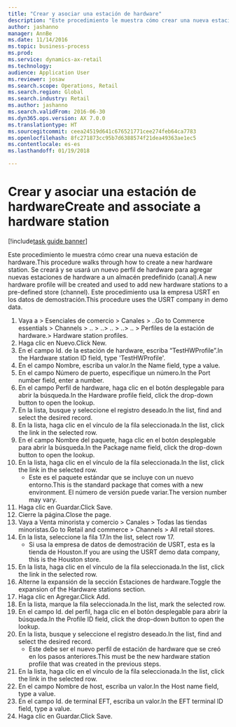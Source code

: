 ```yaml
--- 
title: "Crear y asociar una estación de hardware"
description: "Este procedimiento le muestra cómo crear una nueva estación de hardware."
author: jashanno
manager: AnnBe
ms.date: 11/14/2016
ms.topic: business-process
ms.prod: 
ms.service: dynamics-ax-retail
ms.technology: 
audience: Application User
ms.reviewer: josaw
ms.search.scope: Operations, Retail
ms.search.region: Global
ms.search.industry: Retail
ms.author: jashanno
ms.search.validFrom: 2016-06-30
ms.dyn365.ops.version: AX 7.0.0
ms.translationtype: HT
ms.sourcegitcommit: ceea24519d641c676521771cee274feb64ca7783
ms.openlocfilehash: 8fc271873cc95b7d6388574f21dea49363ae1ec5
ms.contentlocale: es-es
ms.lasthandoff: 01/19/2018

---
```

# <a name="create-and-associate-a-hardware-station"></a><span data-ttu-id="42fa9-103">Crear y asociar una estación de hardware</span><span class="sxs-lookup"><span data-stu-id="42fa9-103">Create and associate a hardware station</span></span>

[!include[task guide banner](../includes/task-guide-banner.md)]

<span data-ttu-id="42fa9-104">Este procedimiento le muestra cómo crear una nueva estación de hardware.</span><span class="sxs-lookup"><span data-stu-id="42fa9-104">This procedure walks through how to create a new hardware station.</span></span> <span data-ttu-id="42fa9-105">Se creará y se usará un nuevo perfil de hardware para agregar nuevas estaciones de hardware a un almacén predefinido (canal).</span><span class="sxs-lookup"><span data-stu-id="42fa9-105">A new hardware profile will be created and used to add new hardware stations to a pre-defined store (channel).</span></span> <span data-ttu-id="42fa9-106">Este procedimiento usa la empresa USRT en los datos de demostración.</span><span class="sxs-lookup"><span data-stu-id="42fa9-106">This procedure uses the USRT company in demo data.</span></span>

1. <span data-ttu-id="42fa9-107">Vaya a > Esenciales de comercio > Canales > ..</span><span class="sxs-lookup"><span data-stu-id="42fa9-107">Go to Commerce essentials > Channels > ..</span></span> <span data-ttu-id="42fa9-108">> ..</span><span class="sxs-lookup"><span data-stu-id="42fa9-108">> ..</span></span> <span data-ttu-id="42fa9-109">> ..</span><span class="sxs-lookup"><span data-stu-id="42fa9-109">> ..</span></span> <span data-ttu-id="42fa9-110">> Perfiles de la estación de hardware.</span><span class="sxs-lookup"><span data-stu-id="42fa9-110">> Hardware station profiles.</span></span>
2. <span data-ttu-id="42fa9-111">Haga clic en Nuevo.</span><span class="sxs-lookup"><span data-stu-id="42fa9-111">Click New.</span></span>
3. <span data-ttu-id="42fa9-112">En el campo Id. de la estación de hardware, escriba “TestHWProfile”.</span><span class="sxs-lookup"><span data-stu-id="42fa9-112">In the Hardware station ID field, type 'TestHWProfile'.</span></span>
4. <span data-ttu-id="42fa9-113">En el campo Nombre, escriba un valor.</span><span class="sxs-lookup"><span data-stu-id="42fa9-113">In the Name field, type a value.</span></span>
5. <span data-ttu-id="42fa9-114">En el campo Número de puerto, especifique un número.</span><span class="sxs-lookup"><span data-stu-id="42fa9-114">In the Port number field, enter a number.</span></span>
6. <span data-ttu-id="42fa9-115">En el campo Perfil de hardware, haga clic en el botón desplegable para abrir la búsqueda.</span><span class="sxs-lookup"><span data-stu-id="42fa9-115">In the Hardware profile field, click the drop-down button to open the lookup.</span></span>
7. <span data-ttu-id="42fa9-116">En la lista, busque y seleccione el registro deseado.</span><span class="sxs-lookup"><span data-stu-id="42fa9-116">In the list, find and select the desired record.</span></span>
8. <span data-ttu-id="42fa9-117">En la lista, haga clic en el vínculo de la fila seleccionada.</span><span class="sxs-lookup"><span data-stu-id="42fa9-117">In the list, click the link in the selected row.</span></span>
9. <span data-ttu-id="42fa9-118">En el campo Nombre del paquete, haga clic en el botón desplegable para abrir la búsqueda.</span><span class="sxs-lookup"><span data-stu-id="42fa9-118">In the Package name field, click the drop-down button to open the lookup.</span></span>
10. <span data-ttu-id="42fa9-119">En la lista, haga clic en el vínculo de la fila seleccionada.</span><span class="sxs-lookup"><span data-stu-id="42fa9-119">In the list, click the link in the selected row.</span></span>
    * <span data-ttu-id="42fa9-120">Este es el paquete estándar que se incluye con un nuevo entorno.</span><span class="sxs-lookup"><span data-stu-id="42fa9-120">This is the standard package that comes with a new environment.</span></span> <span data-ttu-id="42fa9-121">El número de versión puede variar.</span><span class="sxs-lookup"><span data-stu-id="42fa9-121">The version number may vary.</span></span>  
11. <span data-ttu-id="42fa9-122">Haga clic en Guardar.</span><span class="sxs-lookup"><span data-stu-id="42fa9-122">Click Save.</span></span>
12. <span data-ttu-id="42fa9-123">Cierre la página.</span><span class="sxs-lookup"><span data-stu-id="42fa9-123">Close the page.</span></span>
13. <span data-ttu-id="42fa9-124">Vaya a Venta minorista y comercio > Canales > Todas las tiendas minoristas.</span><span class="sxs-lookup"><span data-stu-id="42fa9-124">Go to Retail and commerce > Channels > All retail stores.</span></span>
14. <span data-ttu-id="42fa9-125">En la lista, seleccione la fila 17.</span><span class="sxs-lookup"><span data-stu-id="42fa9-125">In the list, select row 17.</span></span>
    * <span data-ttu-id="42fa9-126">Si usa la empresa de datos de demostración de USRT, esta es la tienda de Houston.</span><span class="sxs-lookup"><span data-stu-id="42fa9-126">If you are using the USRT demo data company, this is the Houston store.</span></span>  
15. <span data-ttu-id="42fa9-127">En la lista, haga clic en el vínculo de la fila seleccionada.</span><span class="sxs-lookup"><span data-stu-id="42fa9-127">In the list, click the link in the selected row.</span></span>
16. <span data-ttu-id="42fa9-128">Alterne la expansión de la sección Estaciones de hardware.</span><span class="sxs-lookup"><span data-stu-id="42fa9-128">Toggle the expansion of the Hardware stations section.</span></span>
17. <span data-ttu-id="42fa9-129">Haga clic en Agregar.</span><span class="sxs-lookup"><span data-stu-id="42fa9-129">Click Add.</span></span>
18. <span data-ttu-id="42fa9-130">En la lista, marque la fila seleccionada.</span><span class="sxs-lookup"><span data-stu-id="42fa9-130">In the list, mark the selected row.</span></span>
19. <span data-ttu-id="42fa9-131">En el campo Id. del perfil, haga clic en el botón desplegable para abrir la búsqueda.</span><span class="sxs-lookup"><span data-stu-id="42fa9-131">In the Profile ID field, click the drop-down button to open the lookup.</span></span>
20. <span data-ttu-id="42fa9-132">En la lista, busque y seleccione el registro deseado.</span><span class="sxs-lookup"><span data-stu-id="42fa9-132">In the list, find and select the desired record.</span></span>
    * <span data-ttu-id="42fa9-133">Este debe ser el nuevo perfil de estación de hardware que se creó en los pasos anteriores.</span><span class="sxs-lookup"><span data-stu-id="42fa9-133">This must be the new hardware station profile that was created in the previous steps.</span></span>  
21. <span data-ttu-id="42fa9-134">En la lista, haga clic en el vínculo de la fila seleccionada.</span><span class="sxs-lookup"><span data-stu-id="42fa9-134">In the list, click the link in the selected row.</span></span>
22. <span data-ttu-id="42fa9-135">En el campo Nombre de host, escriba un valor.</span><span class="sxs-lookup"><span data-stu-id="42fa9-135">In the Host name field, type a value.</span></span>
23. <span data-ttu-id="42fa9-136">En el campo Id. de terminal EFT, escriba un valor.</span><span class="sxs-lookup"><span data-stu-id="42fa9-136">In the EFT terminal ID field, type a value.</span></span>
24. <span data-ttu-id="42fa9-137">Haga clic en Guardar.</span><span class="sxs-lookup"><span data-stu-id="42fa9-137">Click Save.</span></span>


